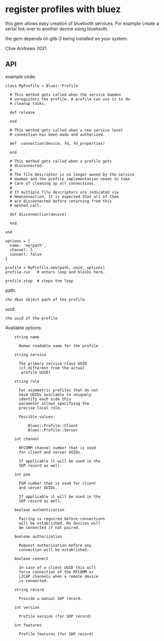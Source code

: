 # register profiles with bluez

this gem allows easy creation of bluetooth services.
For example create a serial link over to another device using bluetooth.

the gem depends on glib-2 being installed on your system.

Clive Andrews 2021


## API

example code:

    class MyProfile < Bluez::Profile

      # This method gets called when the service daemon
      # unregisters the profile. A profile can use it to do
      # cleanup tasks.

      def release

      end

      # This method gets called when a new service level
      # connection has been made and authorized.

      def  connection(device, fd, fd_properties)

      end

      # This method gets called when a profile gets
      # disconnected.
      #
      # The file descriptor is no longer owned by the service
      # daemon and the profile implementation needs to take
      # care of cleaning up all connections.
      #
      # If multiple file descriptors are indicated via
      # NewConnection, it is expected that all of them
      # are disconnected before returning from this
      # method call.

      def disconnection(device)

      end

    end

    options = {
      name: 'my/path',
      channel: 3
      connect: false
    }

    profile = MyProfile.new(path, uuid, options)
    profile.run   # enters loop and blocks here.

    profile.stop  # stops the loop


path:

    the dbus object path of the profile


uuid:

    the uuid of the profile


Available options:

        string name

          Human readable name for the profile

        string service

          The primary service class UUID
          (if different from the actual
           profile UUID)

        string role

          For asymmetric profiles that do not
          have UUIDs available to uniquely
          identify each side this
          parameter allows specifying the
          precise local role.

          Possible values:

              Bluez::Profile::Client
              Bluez::Profile::Server

        int channel

          RFCOMM channel number that is used
          for client and server UUIDs.

          If applicable it will be used in the
          SDP record as well.

        int psm

          PSM number that is used for client
          and server UUIDs.

          If applicable it will be used in the
          SDP record as well.

        boolean authentication

          Pairing is required before connections
          will be established. No devices will
          be connected if not paired.

        boolean authorization

          Request authorization before any
          connection will be established.

        boolean connect

          In case of a client UUID this will
          force connection of the RFCOMM or
          L2CAP channels when a remote device
          is connected.

        string record

          Provide a manual SDP record.

        int version

          Profile version (for SDP record)

        int features

          Profile features (for SDP record)
